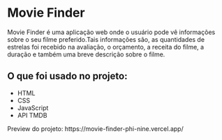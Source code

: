 <h1>Movie Finder</h1>

<p> Movie Finder é uma aplicação web onde o usuário pode vê informações sobre o seu filme preferido.Tais informações são, as quantidades de estrelas foi recebido na avaliação, o orçamento, a receita do filme, a duração e 
também uma breve descrição sobre o filme. </p>

<h2>O que foi usado no projeto:</h2>
<ul>
  <li>HTML</li>
  <li>CSS</li>
  <li>JavaScript</li>
  <li>API TMDB</li>
</ul>

<p>Preview do projeto: https://movie-finder-phi-nine.vercel.app/</p>


